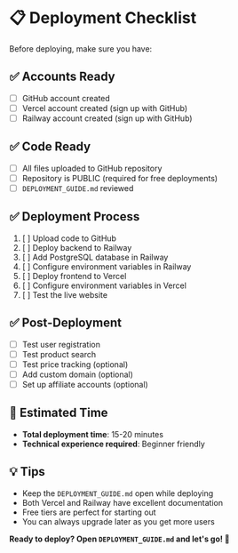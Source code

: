 # 📋 Deployment Checklist

Before deploying, make sure you have:

## ✅ Accounts Ready
- [ ] GitHub account created
- [ ] Vercel account created (sign up with GitHub)
- [ ] Railway account created (sign up with GitHub)

## ✅ Code Ready
- [ ] All files uploaded to GitHub repository
- [ ] Repository is PUBLIC (required for free deployments)
- [ ] `DEPLOYMENT_GUIDE.md` reviewed

## ✅ Deployment Process
1. [ ] Upload code to GitHub
2. [ ] Deploy backend to Railway
3. [ ] Add PostgreSQL database in Railway  
4. [ ] Configure environment variables in Railway
5. [ ] Deploy frontend to Vercel
6. [ ] Configure environment variables in Vercel
7. [ ] Test the live website

## ✅ Post-Deployment  
- [ ] Test user registration
- [ ] Test product search
- [ ] Test price tracking (optional)
- [ ] Add custom domain (optional)
- [ ] Set up affiliate accounts (optional)

## 🚀 Estimated Time
- **Total deployment time**: 15-20 minutes
- **Technical experience required**: Beginner friendly

## 💡 Tips
- Keep the `DEPLOYMENT_GUIDE.md` open while deploying
- Both Vercel and Railway have excellent documentation
- Free tiers are perfect for starting out
- You can always upgrade later as you get more users

**Ready to deploy? Open `DEPLOYMENT_GUIDE.md` and let's go! 🚀** 